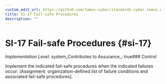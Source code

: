 ```yaml
---
custom_edit_url: https://github.com/tamus-cyber/standards.cyber.tamus.edu/tree/main/static/content/tamus.edu/TAMUS_profile.xml
title: SI-17 Fail-safe Procedures
description: ""
---
```


# SI-17 Fail-safe Procedures {#si-17}

_Implementation Level_: system_Contributes to Assurance_: true### Control

Implement the indicated fail-safe procedures when the indicated failures occur: [Assignment: organization-defined list of failure conditions and associated fail-safe procedures].

